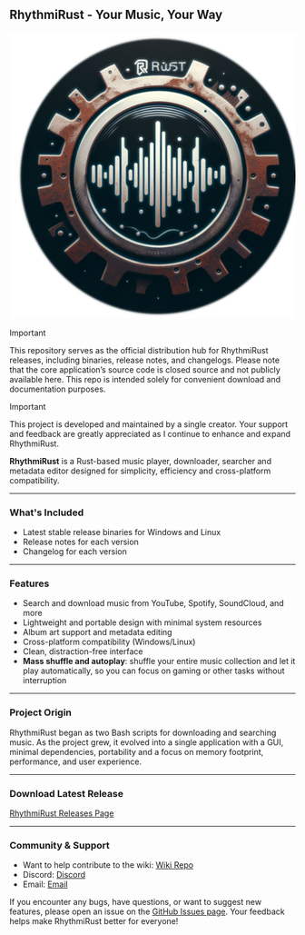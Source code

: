 ## RhythmiRust - Your Music, Your Way

![RhythmiRust Logo](icon.png)

> [!IMPORTANT]
> This repository serves as the official distribution hub for RhythmiRust releases, including binaries, release notes, and changelogs. Please note that the core application’s source code is closed source and not publicly available here. This repo is intended solely for convenient download and documentation purposes.

> [!IMPORTANT]
> This project is developed and maintained by a single creator. Your support and feedback are greatly appreciated as I continue to enhance and expand RhythmiRust.


**RhythmiRust** is a Rust-based music player, downloader, searcher and metadata editor designed for simplicity, efficiency and cross-platform compatibility.

---

### What's Included
- Latest stable release binaries for Windows and Linux
- Release notes for each version
- Changelog for each version

---

### Features
- Search and download music from YouTube, Spotify, SoundCloud, and more
- Lightweight and portable design with minimal system resources
- Album art support and metadata editing
- Cross-platform compatibility (Windows/Linux)
- Clean, distraction-free interface
- **Mass shuffle and autoplay**: shuffle your entire music collection and let it play automatically, so you can focus on gaming or other tasks without interruption

---

### Project Origin
RhythmiRust began as two Bash scripts for downloading and searching music. As the project grew, it evolved into a single application with a GUI, minimal dependencies, portability and a focus on memory footprint, performance, and user experience.

---

### Download Latest Release
[RhythmiRust Releases Page](https://github.com/UnknownSuperficialNight/RhythmiRust/releases/latest)

---

### Community & Support
- Want to help contribute to the wiki: [Wiki Repo](https://github.com/UnknownSuperficialNight/RhythmiRust-Wiki)
- Discord: [Discord](https://discord.gg/zDm4kb2GdK)
- Email: [Email](mailto:unknownsuperficialnight.skylight770@simplelogin.fr)

If you encounter any bugs, have questions, or want to suggest new features, please open an issue on the [GitHub Issues page](https://github.com/UnknownSuperficialNight/RhythmiRust/issues). Your feedback helps make RhythmiRust better for everyone!
